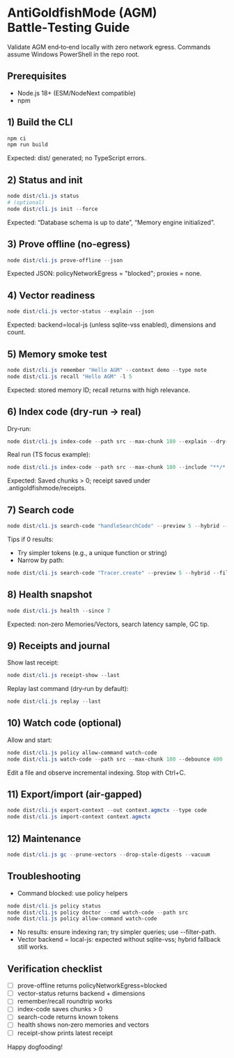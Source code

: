 # AntiGoldfishMode (AGM) Battle‑Testing Guide

Validate AGM end‑to‑end locally with zero network egress. Commands assume Windows PowerShell in the repo root.

## Prerequisites
- Node.js 18+ (ESM/NodeNext compatible)
- npm

## 1) Build the CLI
```powershell
npm ci
npm run build
```
Expected: dist/ generated; no TypeScript errors.

## 2) Status and init
```powershell
node dist/cli.js status
# (optional)
node dist/cli.js init --force
```
Expected: “Database schema is up to date”, “Memory engine initialized”.

## 3) Prove offline (no‑egress)
```powershell
node dist/cli.js prove-offline --json
```
Expected JSON: policyNetworkEgress = "blocked"; proxies = none.

## 4) Vector readiness
```powershell
node dist/cli.js vector-status --explain --json
```
Expected: backend=local-js (unless sqlite-vss enabled), dimensions and count.

## 5) Memory smoke test
```powershell
node dist/cli.js remember "Hello AGM" --context demo --type note
node dist/cli.js recall "Hello AGM" -l 5
```
Expected: stored memory ID; recall returns with high relevance.

## 6) Index code (dry‑run → real)
Dry‑run:
```powershell
node dist/cli.js index-code --path src --max-chunk 180 --explain --dry-run
```
Real run (TS focus example):
```powershell
node dist/cli.js index-code --path src --max-chunk 180 --include "**/*.ts" "**/*.tsx" --exclude "**/dist/**" "**/*.test.ts" --explain
```
Expected: Saved chunks > 0; receipt saved under .antigoldfishmode/receipts.

## 7) Search code
```powershell
node dist/cli.js search-code "handleSearchCode" --preview 5 --hybrid --explain
```
Tips if 0 results:
- Try simpler tokens (e.g., a unique function or string)
- Narrow by path:
```powershell
node dist/cli.js search-code "Tracer.create" --preview 5 --hybrid --filter-path "**/Trace.ts"
```

## 8) Health snapshot
```powershell
node dist/cli.js health --since 7
```
Expected: non‑zero Memories/Vectors, search latency sample, GC tip.

## 9) Receipts and journal
Show last receipt:
```powershell
node dist/cli.js receipt-show --last
```
Replay last command (dry‑run by default):
```powershell
node dist/cli.js replay --last
```

## 10) Watch code (optional)
Allow and start:
```powershell
node dist/cli.js policy allow-command watch-code
node dist/cli.js watch-code --path src --max-chunk 180 --debounce 400
```
Edit a file and observe incremental indexing. Stop with Ctrl+C.

## 11) Export/import (air‑gapped)
```powershell
node dist/cli.js export-context --out context.agmctx --type code
node dist/cli.js import-context context.agmctx
```

## 12) Maintenance
```powershell
node dist/cli.js gc --prune-vectors --drop-stale-digests --vacuum
```

## Troubleshooting
- Command blocked: use policy helpers
```powershell
node dist/cli.js policy status
node dist/cli.js policy doctor --cmd watch-code --path src
node dist/cli.js policy allow-command watch-code
```
- No results: ensure indexing ran; try simpler queries; use --filter-path.
- Vector backend = local-js: expected without sqlite-vss; hybrid fallback still works.

## Verification checklist
- [ ] prove-offline returns policyNetworkEgress=blocked
- [ ] vector-status returns backend + dimensions
- [ ] remember/recall roundtrip works
- [ ] index-code saves chunks > 0
- [ ] search-code returns known tokens
- [ ] health shows non‑zero memories and vectors
- [ ] receipt-show prints latest receipt

Happy dogfooding!
